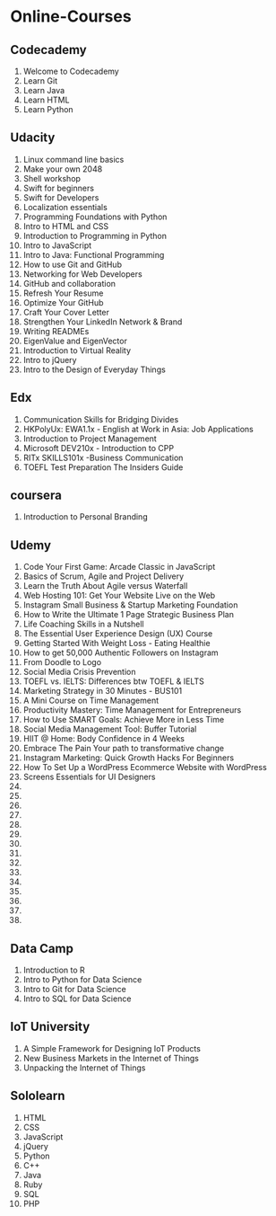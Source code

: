 # Online-Courses

<h2>Codecademy</h2>
<ol>
  <li>Welcome to Codecademy</li>
  <li>Learn Git</li>
  <li>Learn Java</li>
  <li>Learn HTML</li>
  <li>Learn Python</li>
</ol>

<h2>Udacity</h2>
<ol>
  <li>Linux command line basics</li>
	<li>Make your own 2048</li>
	<li>Shell workshop</li>
	<li>Swift for beginners</li>
	<li>Swift for Developers</li>
	<li>Localization essentials</li>
	<li>Programming Foundations with Python</li>
	<li>Intro to HTML and CSS</li>
	<li>Introduction to Programming in Python</li>
	<li>Intro to JavaScript</li>
	<li>Intro to Java: Functional Programming</li>
	<li>How to use Git and GitHub</li>
	<li>Networking for Web Developers</li>
	<li>GitHub and collaboration</li>
  <li>Refresh Your Resume</li>
  <li>Optimize Your GitHub</li>
  <li>Craft Your Cover Letter</li>
  <li>Strengthen Your LinkedIn Network & Brand</li>
  <li>Writing READMEs</li>
	<li>EigenValue and EigenVector</li>
	<li>Introduction to Virtual Reality</li>
	<li>Intro to jQuery</li>
	<li>Intro to the Design of Everyday Things</li>
<!--   <li></li>
  <li></li>
  <li></li>
  <li></li> -->
</ol>

<h2>Edx</h2>
<ol>
  <li>Communication Skills for Bridging Divides</li>
  <li>HKPolyUx: EWA1.1x - English at Work in Asia: Job Applications</li>
  <li>Introduction to Project Management</li>
  <li>Microsoft DEV210x - Introduction to CPP</li>
  <li>RITx SKILLS101x -Business Communication</li>
  <li>TOEFL Test Preparation The Insiders Guide</li>
</ol>

<h2>coursera</h2>
<ol>
  <li>Introduction to Personal Branding</li>
<!--   <li></li>
  <li></li>
  <li></li>
  <li></li>
  <li></li>
  <li></li>
  <li></li> -->
</ol>

<h2>Udemy</h2>
<ol>
  <li>Code Your First Game: Arcade Classic in JavaScript</li>
  <li>Basics of Scrum, Agile and Project Delivery</li>
  <li>Learn the Truth About Agile versus Waterfall</li>
  <li>Web Hosting 101: Get Your Website Live on the Web</li>
  <li>Instagram Small Business & Startup Marketing Foundation</li>
  <li>How to Write the Ultimate 1 Page Strategic Business Plan</li>
  <li>Life Coaching Skills in a Nutshell</li>
  <li>The Essential User Experience Design (UX) Course</li>
  <li>Getting Started With Weight Loss - Eating Healthie</li>
  <li>How to get 50,000 Authentic Followers on Instagram</li>
  <li>From Doodle to Logo</li>
  <li>Social Media Crisis Prevention</li>
  <li>TOEFL vs. IELTS: Differences btw TOEFL & IELTS</li>
  <li>Marketing Strategy in 30 Minutes - BUS101</li>
  <li>A Mini Course on Time Management</li>
  <li>Productivity Mastery: Time Management for Entrepreneurs</li>
  <li>How to Use SMART Goals: Achieve More in Less Time</li>
  <li>Social Media Management Tool: Buffer Tutorial</li>
  <li>HIIT @ Home: Body Confidence in 4 Weeks</li>
  <li>Embrace The Pain Your path to transformative change</li>
  <li>Instagram Marketing: Quick Growth Hacks For Beginners</li>
  <li>How To Set Up a WordPress Ecommerce Website with WordPress</li>
  <li>Screens Essentials for UI Designers</li>
  <li></li>
  <li></li>
  <li></li>
  <li></li>
  <li></li>
  <li></li>
  <li></li>
  <li></li>
  <li></li>
  <li></li>
  <li></li>
  <li></li>
  <li></li>
  <li></li>
  <li></li>
</ol>

<h2>Data Camp</h2>
<ol>
  <li>Introduction to R</li>
  <li>Intro to Python for Data Science</li>
  <li>Intro to Git for Data Science</li>
  <li>Intro to SQL for Data Science</li>
</ol>

<h2>IoT University</h2>
<ol>
  <li>A Simple Framework for Designing IoT Products</li>
  <li>New Business Markets in the Internet of Things</li>
  <li>Unpacking the Internet of Things</li>
</ol>

<h2>Sololearn</h2>
<ol>
  <li>HTML</li>
  <li>CSS</li>
  <li>JavaScript</li>
  <li>jQuery</li>
  <li>Python</li>
  <li>C++</li>
  <li>Java</li>
  <li>Ruby</li>
  <li>SQL</li>
  <li>PHP</li>
</ol>

